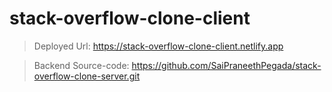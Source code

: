 # stack-overflow-clone-client

> Deployed Url: https://stack-overflow-clone-client.netlify.app

> Backend Source-code: https://github.com/SaiPraneethPegada/stack-overflow-clone-server.git

